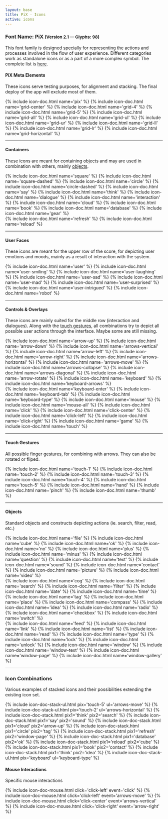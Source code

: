 ```yaml
---
layout: base
title: PiX - Icons
active: icons
---
```




<h3><span>Font Name:</span> PiX <small>(Version 2.1 — Glyphs:&nbsp;98)</small></h3>
<p>This font family is designed specially for representing the actions and processes involved in the flow of user experience. Different categories work as standalone icons or as a part of a more complex symbol. The complete list is <a href="https://docs.google.com/spreadsheets/d/18SfIEgUig5TVLkM9E1Qb9QyPn05qsCFxO5wHwdc5z-c/edit?usp=sharing">here</a>.</p>

<h4 id='meta'>PiX Meta Elements</h4>
<p>These icons serve testing purposes, for alignment and stacking. The final deploy of the app will exclude most of them.</p>
<div class='row'>
    {% include icon-doc.html name='pix' %}
    {% include icon-doc.html name='grid-center' %}
    {% include icon-doc.html name='grid-4' %}
    {% include icon-doc.html name='grid-5' %}
    {% include icon-doc.html name='grid-all' %}
    {% include icon-doc.html name='grid-ul' %}
    {% include icon-doc.html name='grid-ur' %}
    {% include icon-doc.html name='grid-ll' %}
    {% include icon-doc.html name='grid-lr' %}
    {% include icon-doc.html name='grid-horizontal' %}
</div>
<hr>
<h4 id='containers'>Containers</h4>
<p>These icons are meant for containing objects and may are used in combination with others, mainly <a href='#objects'>objects</a>.</p>
<div class='row'>
    {% include icon-doc.html name='square' %}
    {% include icon-doc.html name='square-dashed' %}
    {% include icon-doc.html name='circle' %}
    {% include icon-doc.html name='circle-dashed' %}
    {% include icon-doc.html name='say' %}
    {% include icon-doc.html name='think' %}
    {% include icon-doc.html name='dialogue' %}
    {% include icon-doc.html name='interaction' %}
    {% include icon-doc.html name='cloud' %}
    {% include icon-doc.html name='book' %}
    {% include icon-doc.html name='database' %}
    {% include icon-doc.html name='gear' %}
</div>
<div class='row'>
    {% include icon-doc.html name='refresh' %}
    {% include icon-doc.html name='reload' %}
</div>
<hr>
<h4>User Faces</h4>
<p>These icons are meant for the upper row of the score, for depicting user emotions and moods, mainly as a result of interaction with the system.</p>
<div class='row'>
    {% include icon-doc.html name='user' %}
    {% include icon-doc.html name='user-smiling' %}
    {% include icon-doc.html name='user-laughing' %}
    {% include icon-doc.html name='user-sad' %}
    {% include icon-doc.html name='user-mad' %}
    {% include icon-doc.html name='user-surprised' %}
    {% include icon-doc.html name='user-intrigued' %}
    {% include icon-doc.html name='robot' %}
</div>
<hr>
<h4 id='controls'>Controls & Overlays</h4>
<p>These icons are mainly suited for the middle row (interaction and dialogues). Along with the <a href='#touch'>touch gestures</a>, all combinations try to depict all possible user actions through the interface. Maybe some are still missing.</p>
<div class='row'>
    {% include icon-doc.html name='arrow-up' %}
    {% include icon-doc.html name='arrow-down' %}
    {% include icon-doc.html name='arrows-vertical' %}
    {% include icon-doc.html name='arrow-left' %}
    {% include icon-doc.html name='arrow-right' %}
    {% include icon-doc.html name='arrows-horizontal' %}
    {% include icon-doc.html name='arrows-move' %}
    {% include icon-doc.html name='arrows-collapse' %}
    {% include icon-doc.html name='arrows-diagonal' %}
    {% include icon-doc.html name='arrow-rotate' %}
    {% include icon-doc.html name='keyboard' %}
    {% include icon-doc.html name='keyboard-arrows' %}
</div>
<div class='row'>
    {% include icon-doc.html name='keyboard-enter' %}
    {% include icon-doc.html name='keyboard-tab' %}
    {% include icon-doc.html name='keyboard-type' %}
    {% include icon-doc.html name='mouse' %}
    {% include icon-doc.html name='mouse-all' %}
    {% include icon-doc.html name='click' %}
    {% include icon-doc.html name='click-center' %}
    {% include icon-doc.html name='click-left' %}
    {% include icon-doc.html name='click-right' %}
    {% include icon-doc.html name='game' %}
    {% include icon-doc.html name='touch' %}
</div>
<hr>
<h4 id='touch'>Touch Gestures</h4>
<p>All possible finger gestures, for combining with arrows. They can also be rotated or fliped.</p>
<div class='row'>
    {% include icon-doc.html name='touch-1' %}
    {% include icon-doc.html name='touch-2' %}
    {% include icon-doc.html name='touch-3' %}
    {% include icon-doc.html name='touch-4' %}
    {% include icon-doc.html name='touch-5' %}
    {% include icon-doc.html name='hand' %}
    {% include icon-doc.html name='pinch' %}
    {% include icon-doc.html name='thumb' %}
</div>
<hr>
<h4 id='objects'>Objects</h4>
<p>Standard objects and constructs depicting actions (ie. search, filter, read, etc.)</p>
<div class='row'>
    {% include icon-doc.html name='file' %}
    {% include icon-doc.html name='cube' %}
    {% include icon-doc.html name='ok' %}
    {% include icon-doc.html name='no' %}
    {% include icon-doc.html name='plus' %}
    {% include icon-doc.html name='minus' %}
    {% include icon-doc.html name='question' %}
    {% include icon-doc.html name='text' %}
    {% include icon-doc.html name='sound' %}
    {% include icon-doc.html name='contact' %}
    {% include icon-doc.html name='picture' %}
    {% include icon-doc.html name='video' %}
</div>
<div class='row'>
    {% include icon-doc.html name='cog' %}
    {% include icon-doc.html name='search' %}
    {% include icon-doc.html name='filter' %}
    {% include icon-doc.html name='date' %}
    {% include icon-doc.html name='time' %}
    {% include icon-doc.html name='tag' %}
    {% include icon-doc.html name='place' %}
    {% include icon-doc.html name='compass' %}
    {% include icon-doc.html name='idea' %}
    {% include icon-doc.html name='radio' %}
    {% include icon-doc.html name='checkbox' %}
    {% include icon-doc.html name='switch' %}
</div>
<div class='row'>
    {% include icon-doc.html name='feed' %}
    {% include icon-doc.html name='link' %}
    {% include icon-doc.html name='list' %}
    {% include icon-doc.html name='read' %}
    {% include icon-doc.html name='type' %}
    {% include icon-doc.html name='lock' %}
    {% include icon-doc.html name='unlock' %}
    {% include icon-doc.html name='window' %}
    {% include icon-doc.html name='window-text' %}
    {% include icon-doc.html name='window-page' %}
    {% include icon-doc.html name='window-gallery' %}
</div>
<hr>
<h3>Icon Combinations</h3>
<p>Various examples of stacked icons and their possibilities extending the existing icon set.</p>
<div class='row'>
    {% include icon-doc-stack-ul.html pix='touch-5' ul='arrows-move' %}
    {% include icon-doc-stack-ul.html pix='touch-2' ul='arrows-horizontal' %}
    {% include icon-doc-stack.html pix1='think' pix2='search' %}
    {% include icon-doc-stack.html pix1='say' pix2='sound' %}
    {% include icon-doc-stack.html pix1='cloud' pix2='arrow-up' %}
    {% include icon-doc-stack.html pix1='circle' pix2='tag' %}
    {% include icon-doc-stack.html pix1='refresh' pix2='window-page' %}
    {% include icon-doc-stack.html pix1='database' pix2='ok' %}
    {% include icon-doc-stack.html pix1='reload' pix2='cube' %}
    {% include icon-doc-stack.html pix1='book' pix2='contact' %}
    {% include icon-doc-stack.html pix1='think' pix2='idea' %}
    {% include icon-doc-stack-ul.html pix='keyboard' ul='keyboard-type' %}
</div>

<h4>Mouse Interactions</h4>
<p>Specific mouse interactions</p>
<div class='row'>
    {% include icon-doc-mouse.html click='click-left' event='click' %}
    {% include icon-doc-mouse.html click='click-left' event='arrows-move' %}
    {% include icon-doc-mouse.html click='click-center' event='arrows-vertical' %}
    {% include icon-doc-mouse.html click='click-right' event='arrow-right' %}
</div>